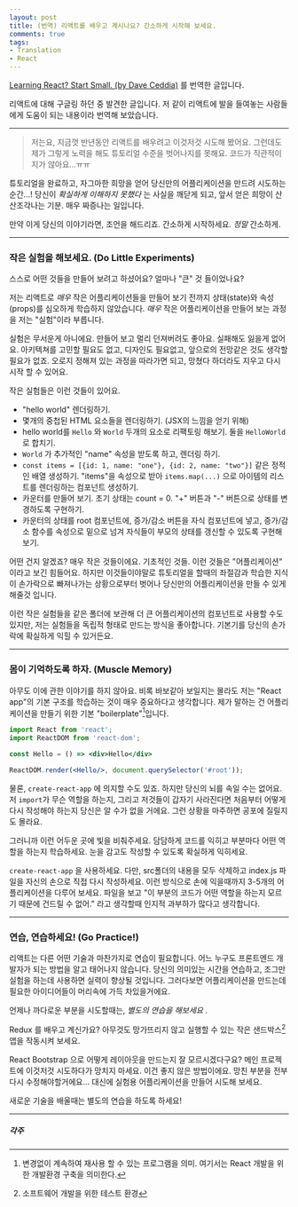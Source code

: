 ```yaml
---
layout: post
title: (번역) 리액트를 배우고 계시나요? 간소하게 시작해 보세요.
comments: true
tags:
- Translation
- React
---
```






[Learning React? Start Small. (by Dave Ceddia)](https://daveceddia.com/learning-react-start-small/) 를 번역한 글입니다.

리액트에 대해 구글링 하던 중 발견한 글입니다. 저 같이 리액트에 발을 들여놓는 사람들에게 도움이 되는 내용이라 번역해 보았습니다.

___



>저는요, 지금껏 반년동안 리액트를 배우려고 이것저것 시도해 봤어요. 그런데도 제가 그렇게 노력을 해도 튜토리얼 수준을 벗어나지를 못해요. 코드가 직관적이지가 않아요...ㅠㅠ



튜토리얼을 완료하고, 자그마한 희망을 얻어 당신만의 어플리케이션을 만드려 시도하는 순간...! 당신이 *확실하게 이해하지 못했다* 는 사실을 깨닫게 되고, 앞서 얻은 희망이 산산조각나는 기분. 매우 짜증나는 일입니다.

만약 이게 당신의 이야기라면, 조언을 해드리죠. 간소하게 시작하세요. *정말*  간소하게.



---

### 작은 실험을 해보세요. (Do Little Experiments)

스스로 어떤 것들을 만들어 보려고 하셨어요? 얼마나 "큰" 것 들이었나요?

저는 리액트로 *매우*  작은 어플리케이션들을 만들어 보기 전까지 상태(state)와 속성(props)를 심오하게 학습하지 않았습니다. *매우*  작은 어플리케이션을 만들어 보는 과정을 저는 "실험"이라 부릅니다.

실험은 무서운게 아니에요. 만들어 보고 멀리 던져버려도 좋아요. 실패해도 잃을게 없어요. 아키텍쳐를 고민할 필요도 없고, 디자인도 필요없고, 앞으로의 전망같은 것도 생각할 필요가 없죠. 오로지 정해져 있는 과정을 따라가면 되고, 망쳤다 하더라도 지우고 다시 시작 할 수 있어요. 

작은 실험들은 이런 것들이 있어요.



* "hello world" 렌더링하기.
* 몇개의 중첩된 HTML 요소들을 렌더링하기. (JSX의 느낌을 얻기 위해)
* hello world를 `Hello` 와 `World` 두개의 요소로 리팩토링 해보기. 둘을 `HelloWorld` 로 합치기.
* `World` 가 추가적인 "name" 속성을 받도록 하고, 렌더링 하기.
* `const items = [{id: 1, name: "one"}, {id: 2, name: "two"}]` 같은 정적인 배열 생성하기. "items"을 속성으로 받아 `items.map(...)` 으로 아이템의 리스트를 렌더링하는 컴포넌트 생성하기.
* 카운터를 만들어 보기. 초기 상태는 count = 0. "+" 버튼과 "-" 버튼으로 상태를 변경하도록 구현하기.
* 카운터의 상태를 root 컴포넌트에,  증가/감소 버튼을 자식 컴포넌트에 넣고, 증가/감소 함수를 속성으로 밑으로 넘겨 자식들이 부모의 상태를 갱신할 수 있도록 구현해보기.



어떤 건지 알겠죠? 매우 작은 것들이에요. 기초적인 것들. 이런 것들은 "어플리케이션" 이라고 보긴 힘들어요. 하지만 이것들이야말로 튜토리얼을 할때의 좌절감과 학습한 지식이 손가락으로 빠져나가는 상황으로부터 벗어나 당신만의 어플리케이션을 만들 수 있게 해줄것 입니다.

이런 작은 실험들을 같은 폴더에 보관해 더 큰 어플리케이션의 컴포넌트로 사용할 수도 있지만, 저는 실험들을 독립적 형태로 만드는 방식을 좋아합니다. 기본기를 당신의 손가락에 확실하게 익힐 수 있거든요. 



---

### 몸이 기억하도록 하자. (Muscle Memory)

아무도 이에 관한 이야기를 하지 않아요. 비록 바보같아 보일지는 몰라도 저는 "React app"의 기본 구조를 학습하는 것이 매우 중요하다고 생각합니다. 제가 말하는 건 어플리케이션을 만들기 위한 기본 "boilerplate"[^1]입니다. 



```jsx
import React from 'react';
import ReactDOM from 'react-dom';

const Hello = () => <div>Hello</div>

ReactDOM.render(<Hello/>, document.querySelector('#root'));
```



물론, `create-react-app` 에 의지할 수도 있죠. 하지만 당신의 뇌를 속일 수는 없어요. 저 `import`가 무슨 역할을 하는지, 그리고 저것들이 갑자기 사라진다면 처음부터 어떻게 다시 작성해야 하는지 당신은 알 수가 없을 거에요. 그런 상황을 마주하면 공포에 질릴지도 몰라요.

그러니까 이런 어두운 곳에 빛을 비춰주세요. 담담하게 코드를 익히고 부분마다 어떤 역할을 하는지 학습하세요. 눈을 감고도 작성할 수 있도록 확실하게 익히세요.

`create-react-app` 을 사용하세요. 다만, src폴더의 내용을 모두 삭제하고 index.js 파일을 자신의 손으로 직접 다시 작성하세요. 이런 방식으로 손에 익을때까지 3-5개의 어플리케이션을 다루어 보세요. 파일을 보고 "이 부분의 코드가 어떤 역할을 하는지 모르기 때문에 건드릴 수 없어." 라고 생각할때 인지적 과부하가 많다고 생각합니다.



---

### 연습, 연습하세요! (Go Practice!)

리액트는 다른 어떤 기술과 마찬가지로 연습이 필요합니다. 어느 누구도 프론트엔드 개발자가 되는 방법을 알고 태어나지 않습니다. 당신의 의미있는 시간을 연습하고, 조그만 실험을 하는데 사용하면 실력이 향상될 것입니다. 그러다보면 어플리케이션을 만드는데 필요한 아이디어들이 머리속에 가득 차있을거에요.

언제나 까다로운 부분을 시도할때는, *별도의 연습을 해보세요* .

Redux 를 배우고 계신가요?  아무것도 망가뜨리지 않고 실행할 수 있는 작은 샌드박스[^2] 앱을 작동시켜 보세요.

React Bootstrap 으로 어떻게 레이아웃을 만드는지 잘 모르시겠다구요? 메인 프로젝트에 이것저것 시도하다가 망치지 마세요. 이건 좋지 않은 방법이에요. 망친 부분을 전부 다시 수정해야할거에요... 대신에 실험용 어플리케이션을 만들어 시도해 보세요.

새로운 기술을 배울때는 별도의 연습을 하도록 하세요!



---

##### 각주

[^1]: 변경없이 계속하여 재사용 할 수 있는 프로그램을 의미. 여기서는 React 개발을 위한 개발환경 구축을 의미한다.
[^2]: 소프트웨어 개발을 위한 테스트 환경
